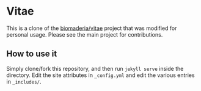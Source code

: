 
# Vitae
This is a clone of the [biomaderia/vitae](https://github.com/biomadeira/vitae) project that was modified for personal usage. Please see the main project for contributions.

## How to use it
Simply clone/fork this repository, and then run `jekyll serve` inside the directory.
Edit the site attributes in `_config.yml` and edit the various entries in `_includes/`.
